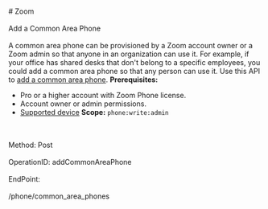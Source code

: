 <br>#     Zoom</br>
<br>Add a Common Area Phone</br>
<br>A common area phone can be provisioned by a Zoom account owner or a Zoom admin so that anyone in an organization can use it. For example, if your office has shared desks that don't belong to a specific employees, you could add a common area phone so that any person can use it. Use this API to [add a common area phone](https://support.zoom.us/hc/en-us/articles/360028516231-Managing-Common-Area-Phones#h_2d0da347-c35a-4993-9771-e21aaa568deb).
**Prerequisites:**
* Pro or a higher account with Zoom Phone license.
* Account owner or admin permissions.
* [Supported device](https://support.zoom.us/hc/en-us/articles/360001299063-Zoom-Voice-Supported-Devices)
**Scope:** `phone:write:admin` 


 </br>
<br>Method: Post</br>
<br>OperationID: addCommonAreaPhone</br>
<br>EndPoint:</br>
<br>/phone/common_area_phones</br>
